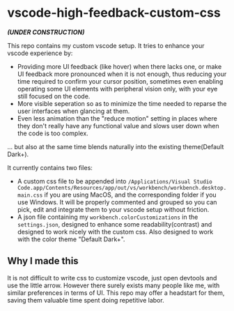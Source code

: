 # vscode-high-feedback-custom-css
***(UNDER CONSTRUCTION)***

This repo contains my custom vscode setup. It tries to enhance your vscode experience by: 
 - Providing more UI feedback (like hover) when there lacks one, or make UI feedback more pronounced when it is not enough, thus reducing your time required to confirm your cursor position, sometimes even enabling operating some UI elements with peripheral vision only, with your eye still focused on the code.
 - More visible seperation so as to minimize the time needed to reparse the user interfaces when glancing at them.
 - Even less animation than the "reduce motion" setting in places where they don't really have any functional value and slows user down when the code is too complex.

... but also at the same time blends naturally into the existing theme(Default Dark+).

It currently contains two files:

 - A custom css file to be appended into `/Applications/Visual Studio Code.app/Contents/Resources/app/out/vs/workbench/workbench.desktop.main.css` if you are using MacOS, and the corresponding folder if you use Windows. It will be properly commented and grouped so you can pick, edit and integrate them to your vscode setup without friction.
 - A json file containing my `workbench.colorCustomizations` in the `settings.json`, designed to enhance some readability(contrast) and designed to work nicely with the custom css. Also designed to work with the color theme "Default Dark+".

## Why I made this
It is not difficult to write css to customize vscode, just open devtools and use the little arrow. However there surely exists many people like me, with similar preferences in terms of UI. This repo may offer a headstart for them, saving them valuable time spent doing repetitive labor.
